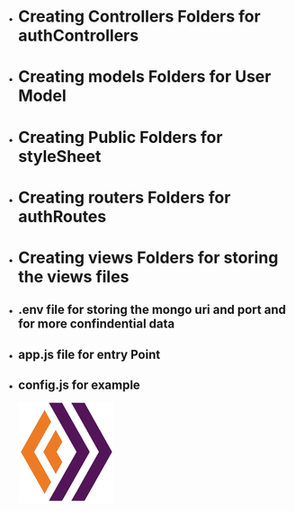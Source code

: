 - # Creating Controllers Folders for authControllers

- # Creating models Folders for User Model

- # Creating Public Folders for styleSheet

- # Creating routers Folders for authRoutes

- # Creating views Folders for storing the views files

- ## .env file for storing the mongo uri and port and for more confindential data

- ## app.js file for entry Point

- ## config.js for example

     ![favicon img](/public/favicon.png)